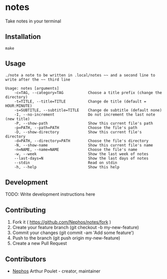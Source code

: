 # notes

Take notes in your terminal

## Installation

    make

## Usage

    ./note a note to be written in .local/notes ~~ and a second line to write after the ~~ third line

    Usage: notes [arguments]
        -c=TAG, --category=TAG           Choose a title prefix (change the directory)
        -t=TITLE, --title=TITLE          Change de title (default = HOUR:MINUTE)
        -s=SUBTITLE, --subtitle=TITLE    Change de subtitle (default none)
        -I, --no-increment               Do not increment the last note (new title)
        -P, --show-path                  Show this current file's path
        -p=PATH, --path=PATH             Choose the file's path
        -D, --show-directory             Show this current file's directory
        -d=PATH, --directory=PATH        Choose the file's directory
        -N, --show-name                  Show this current file's name
        -n=NAME, --name=NAME             Choose the file's name
        -w, --week                       Show the last week of notes
        --last-days=N                    Show the last days of notes
        --stdin                          Read on stdin
        -h, --help                       Show this help



## Development

TODO: Write development instructions here

## Contributing

1. Fork it ( https://github.com/Nephos/notes/fork )
2. Create your feature branch (git checkout -b my-new-feature)
3. Commit your changes (git commit -am 'Add some feature')
4. Push to the branch (git push origin my-new-feature)
5. Create a new Pull Request

## Contributors


- [Nephos](https://github.com/Nephos) Arthur Poulet - creator, maintainer
